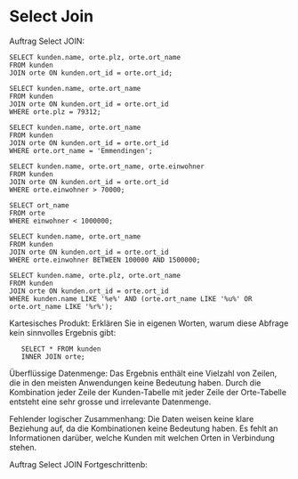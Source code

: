 # Select Join 
Auftrag Select JOIN:
```
SELECT kunden.name, orte.plz, orte.ort_name
FROM kunden
JOIN orte ON kunden.ort_id = orte.ort_id;
 
SELECT kunden.name, orte.ort_name
FROM kunden
JOIN orte ON kunden.ort_id = orte.ort_id
WHERE orte.plz = 79312;
 
SELECT kunden.name, orte.ort_name
FROM kunden
JOIN orte ON kunden.ort_id = orte.ort_id
WHERE orte.ort_name = 'Emmendingen';
 
SELECT kunden.name, orte.ort_name, orte.einwohner
FROM kunden
JOIN orte ON kunden.ort_id = orte.ort_id
WHERE orte.einwohner > 70000;
 
SELECT ort_name
FROM orte
WHERE einwohner < 1000000;
 
SELECT kunden.name, orte.ort_name
FROM kunden
JOIN orte ON kunden.ort_id = orte.ort_id
WHERE orte.einwohner BETWEEN 100000 AND 1500000;
 
SELECT kunden.name, orte.plz, orte.ort_name
FROM kunden
JOIN orte ON kunden.ort_id = orte.ort_id
WHERE kunden.name LIKE '%e%' AND (orte.ort_name LIKE '%u%' OR orte.ort_name LIKE '%r%');
```

Kartesisches Produkt: Erklären Sie in eigenen Worten, warum diese Abfrage kein sinnvolles Ergebnis gibt:
 ```
	SELECT * FROM kunden
	INNER JOIN orte;
```

Überflüssige Datenmenge: Das Ergebnis enthält eine Vielzahl von Zeilen, die in den meisten Anwendungen keine Bedeutung haben. Durch die Kombination jeder Zeile der Kunden-Tabelle mit jeder Zeile der Orte-Tabelle entsteht eine sehr grosse und irrelevante Datenmenge.
 
Fehlender logischer Zusammenhang: Die Daten weisen keine klare Beziehung auf, da die Kombinationen keine Bedeutung haben. Es fehlt an Informationen darüber, welche Kunden mit welchen Orten in Verbindung stehen.

Auftrag Select JOIN Fortgeschrittenb:
```

```